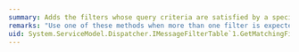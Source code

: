 ```yaml
---
summary: Adds the filters whose query criteria are satisfied by a specified message or buffered message to a collection.
remarks: "Use one of these methods when more than one filter is expected to match the message and the matching filters are required. Note that the collection that contains the filters is not cleared before the results are added. This allows you to accumulate all matches across multiple filter tables into a single collection.  \n  \n If the body of the message must be inspected by a filter in the filter table, buffer the message and pass it to the <xref:System.ServiceModel.Dispatcher.IMessageFilterTable%601.GetMatchingFilters%2A> method. Otherwise, use <xref:System.ServiceModel.Dispatcher.IMessageFilterTable%601.GetMatchingFilters%2A>.  \n  \n The matching <xref:System.ServiceModel.Dispatcher.MessageFilter> objects are stored in the `results` parameter. The filter data can then be recovered from the filter table using these filters as keys with the methods provided by <xref:System.Collections.Generic.IDictionary%602>."
uid: System.ServiceModel.Dispatcher.IMessageFilterTable`1.GetMatchingFilters*
---
```

